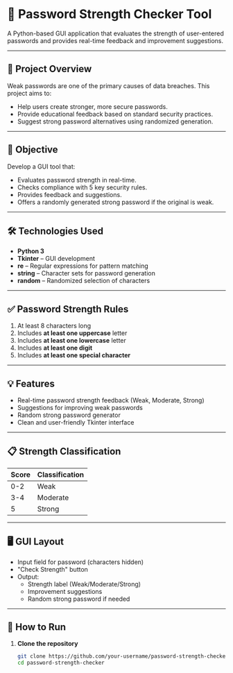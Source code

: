 # 🔐 Password Strength Checker Tool

A Python-based GUI application that evaluates the strength of user-entered passwords and provides real-time feedback and improvement suggestions.

---

## 📌 Project Overview

Weak passwords are one of the primary causes of data breaches. This project aims to:
- Help users create stronger, more secure passwords.
- Provide educational feedback based on standard security practices.
- Suggest strong password alternatives using randomized generation.

---

## 🎯 Objective

Develop a GUI tool that:
- Evaluates password strength in real-time.
- Checks compliance with 5 key security rules.
- Provides feedback and suggestions.
- Offers a randomly generated strong password if the original is weak.

---

## 🛠️ Technologies Used

- **Python 3**
- **Tkinter** – GUI development
- **re** – Regular expressions for pattern matching
- **string** – Character sets for password generation
- **random** – Randomized selection of characters

---

## ✅ Password Strength Rules

1. At least 8 characters long  
2. Includes **at least one uppercase** letter  
3. Includes **at least one lowercase** letter  
4. Includes **at least one digit**  
5. Includes **at least one special character**

---

## 💡 Features

- Real-time password strength feedback (Weak, Moderate, Strong)
- Suggestions for improving weak passwords
- Random strong password generator
- Clean and user-friendly Tkinter interface

---

## 📋 Strength Classification

| Score | Classification |
|-------|----------------|
| 0-2   | Weak           |
| 3-4   | Moderate       |
| 5     | Strong         |

---

## 🖥️ GUI Layout

- Input field for password (characters hidden)
- "Check Strength" button
- Output:
  - Strength label (Weak/Moderate/Strong)
  - Improvement suggestions
  - Random strong password if needed

---

## 🔧 How to Run

1. **Clone the repository**
   ```bash
   git clone https://github.com/your-username/password-strength-checker.git
   cd password-strength-checker
